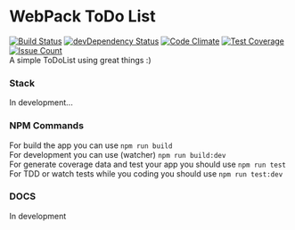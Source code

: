 # WebPack ToDo List
[![Build Status](https://travis-ci.org/guidiego/webpack-todolist.svg?branch=master)](https://travis-ci.org/guidiego/webpack-todolist) [![devDependency Status](https://david-dm.org/guidiego/webpack-todolist/dev-status.svg)](https://david-dm.org/guidiego/webpack-todolist#info=devDependencies) [![Code Climate](https://codeclimate.com/github/guidiego/webpack-todolist/badges/gpa.svg)](https://codeclimate.com/github/guidiego/webpack-todolist) [![Test Coverage](https://codeclimate.com/github/guidiego/webpack-todolist/badges/coverage.svg)](https://codeclimate.com/github/guidiego/webpack-todolist/coverage) [![Issue Count](https://codeclimate.com/github/guidiego/webpack-todolist/badges/issue_count.svg)](https://codeclimate.com/github/guidiego/webpack-todolist)  
A simple ToDoList using great things :)

### Stack
In development...

### NPM Commands
For build the app you can use `npm run build`  
For development you can use (watcher) `npm run build:dev`  
For generate coverage data and test your app you should use `npm run test`  
For TDD or watch tests while you coding you should use `npm run test:dev`

### DOCS
In development
